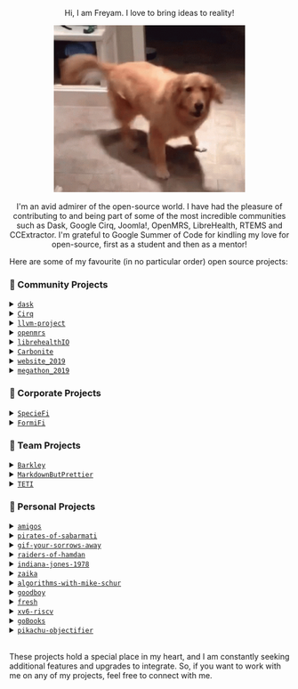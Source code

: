 <p align="center">
    Hi, I am Freyam. I love to bring ideas to reality!
</p>

<p align="center">
    <img src="./doggo.gif" height="300" width="344">
</p>

<p align="center">
I'm an avid admirer of the open-source world. I have had the pleasure of contributing to and being part of some of the most incredible communities such as Dask, Google Cirq, Joomla!, OpenMRS, LibreHealth, RTEMS and CCExtractor. I'm grateful to Google Summer of Code for kindling my love for open-source, first as a student and then as a mentor!
</p>

Here are some of my favourite (in no particular order) open source projects:

### 🐧 Community Projects

<details>
<summary><a href="https://github.com/dask/dask"><code>dask</code></a></summary>

Dask is a python library providing scalable analytics for big data computations.

I worked on the project "[Visualizing the Performance Characteristics of Computations](https://summerofcode.withgoogle.com/archive/2021/projects/4961535251709952/)" as part of the Google Summer of Code 2021. My project focuses on improving the visualization of the Graphical and the HTML Representations of Dask computations. I worked on making them more illustrative, engaging, and informative.

</details>

<details>
<summary><a href="https://github.com/quantumlib/Cirq"><code>Cirq</code></a></summary>

Cirq is Google's Quantum Framework for Noisy Intermediate Scale Quantum Computers. I worked on revamping the visualizations of Quantum circuits and adding interactive tools to illustrate the differences between circuits.

</details>

<details>
<summary><a href="https://github.com/llvm/llvm-project"><code>llvm-project</code></a></summary>

LLVM Multi-Level Intermediate Representation is a flexible infrastructure for modern optimizing compilers. I worked on designing a tool to visually illustrate the transformations in the Intermediate Representations of data flow in a program.

I also presented at the weekly MLIR meet up regarding my work here. The recording of that meeting can be found on <a href="https://youtu.be/fOz0C-X2ma4">YouTube</a>.

</details>

<details>
<summary><a href="https://github.com/openmrs"><code>openmrs</code></a></summary>

OpenMRS is an EMR storage and retrieval system for treating patients around the globe. As part of the Google Code-in 2018, I worked with a team of students creating outreach and marketing content.

</details>

<details>
<summary><a href="https://github.com/librehealthIO"><code>librehealthIO</code></a></summary>

LibreHealth (librehealthIO) is a foundation of a worldwide ecosystem of open source Health IT innovation. As part of the Google Code-in 2019, I worked with a team of designers spearheading the design front.

</details>

<details>
<summary><a href="https://github.com/OSDG-IIITH/Carbonite"><code>Carbonite</code></a></summary>

Carbonite is a Discord Bot that takes code messages and converts them into beautiful images by using Carbon. I worked on adding theme functionality so users could apply custom themes to their code snippets.

</details>

<details>
<summary><a href="https://github.com/IIIT-ECell/website_2019"><code>website_2019</code></a></summary>

Entrepreneurship Cell, IIIT Hyderabad is a non-profit organization run by students, and has been established with the objective of creating, manifesting and guiding the entrepreneurial spirit in the student community and to encourage them to be successful entrepreneurs. We want to build an ecosystem where networking and knowledge sharing can happen. To this end, we conduct several events, seminars and workshops both for students of and beyond our college for the purpose of cultivating this entrepreneurial spirit.

I worked on the frontend of the website, https://ecell.iiit.ac.in/.

</details>

<details>
<summary><a href="https://github.com/IIIT-ECell/megathon_2019"><code>megathon_2019</code></a></summary>

Started in 2016, Megathon is Hyderabad's largest student-run Hackathon.

Organised by E-Cell IIIT Hyderabad with the intention of promoting the spirit of entrepreneurship and development among the student community in and around the city, it has gotten bigger and more successful over the years; drawing 450 participants in its first year, upwards of 600 in its second, and over 1000 in its latest rendition.

I worked on the frontend of the website, https://megathon.in/.

</details>

### 🐢 Corporate Projects

<details>
<summary><a href="https://github.com/Forest-Economy-Alliance/SpecieFi"><code>SpecieFi</code></a></summary>

Imagine you are an illiterate farmer owning 10 acres of forest land in a rural region of India, who has no idea about smartphones or modern technologies. How does one create a multi-layer neural network classifying forest species with the help of data supplied by these farmers?

Welcome, SpecieFi - a first-of-its-kind offline-first application that enables the community-based classification of images through a simple game. It is an accessibility-focused application for users with limited reading and writing capacity. It can be used across multiple users for the classification of images, specially designed for the classification of forest species.

</details>

<details>
<summary><a href="https://github.com/Forest-Economy-Alliance/FormiFi"><code>FormiFi</code></a></summary>

FormiFi is a form filling utility that has been developed to facilitate and monitor the process of claim filing for distribution of CFR as part of the Forest Governance initiative. It provides analytics support, offline mode and will soon be available in multiple languages.

</details>

### 🦁 Team Projects

<details>
<summary><a href="https://github.com/varshitakolipaka/Barkley"><code>Barkley</code></a></summary>

Barkley (A Discord Butler) is a project <a href="https://github/varshitakolipaka">Varshita</a> and I worked on to create a Discord bot that takes personal servers on Discord to a whole another level by providing a variety of features such as DM Style Tags, Message Sorter, Server Disguise, Tasklists, and more. We are still adding features when we feel like.

</details>

<details>
<summary><a href="https://github.com/varshitakolipaka/MarkdownButPrettier"><code>MarkdownButPrettier</code></a></summary>

Markdown But Prettier is a project <a href="https://github/varshitakolipaka">Varshita</a> and I worked on to make Markdown more exciting by adding a bunch of features such as HTML Styles, and Graphviz Mind Maps.

</details>

<details>
<summary><a href="https://github.com/x3z3/TETI"><code>TETI</code></a></summary>

TETI (Text Encryption Through Images) is a project <a href="https://github/x3z3">Anshul</a> and I worked on to encrypt text messages using BMP images by using a custom sophisticated steganographical model for the encryption.

Anshul and I used TETI to send the entire Harry Potter Book Series in BMP images to our friends! Everyone was amazed at the simplicity.

</details>

### 🦒 Personal Projects

<details>
<summary><a href="https://github.com/freyam/amigos"><code>amigos</code></a></summary>

Amigos is a robust friend management application that suggests friends. Its sole mission is to unite compatible people across the world. Just tell the app a bit about yourself, and then let the magic begin.

Brownie points: Amigos shows you a beautiful colourful graph of your friends network.

</details>

<details>
<summary><a href="https://github.com/freyam/pirates-of-sabarmati"><code>pirates-of-sabarmati</code></a></summary>

Pirates of Sabarmati is a 3D game inspired by the Pirates of the Caribbean series. It is a game where you can explore the world of Sabarmati and fight with other pirates. It's a fun stress-relieving game that you can tune in and out anytime you want.

</details>

<details>
<summary><a href="https://github.com/freyam/gif-your-sorrows-away"><code>gif-your-sorrows-away</code></a></summary>

GYSA (GIF Your Sorrows Away) is a browser extension that displays adorable GIFs of cute animals on your screen at random. It's available on the <a href="https://chrome.google.com/webstore/detail/gif-your-sorrows-away/hepbomdbbmdmbdefdlkiadmapjclnfob">Google Chrome Web Store</a> and the <a href="https://addons.mozilla.org/en-US/firefox/addon/gif-your-sorrows-away/">Firefox Addons Store</a>!

</details>

<details>
<summary><a href="https://github.com/freyam/raiders-of-hamdan"><code>raiders-of-hamdan</code></a></summary>

Raiders of Hamdan is a 2D CLI game that depicts the story of the indestructible kingdom of the Hamdan. In this game, you play as the Ruler of the Electra Kingdom who is trying to bring down the legacy of Hamdan.

</details>

<details>
<summary><a href="https://github.com/freyam/indiana-jones-1978"><code>indiana-jones-1978</code></a></summary>

Indiana Jones 1978 is a 2D game inspired by the original Indiana Jones movie wherein Indiana Jones has to collect all the treasures while avoiding super fast AI-controlled enemies.

</details>

<details>
<summary><a href="https://github.com/freyam/zaika"><code>zaika</code></a></summary>

Zaika is a modern user-centric campus food stalls management system for the youth. It is a web application that allows students to order food from the stalls and allow vendors to manage their stalls!

</details>

<details>
<summary><a href="https://github.com/freyam/algorithms-with-mike-schur"><code>algorithms-with-mike-schur</code></a></summary>

Algorithms with Mike Schur is a three-part mini-series in which I demonstrate real-world applications of certain algorithms and offer viewers a visually engaging experience by leveraging their love of TV shows and disinterest in studies.

I take snippets of popular TV shows such as Brooklyn Nine-Nine and The Office (US) and visualize the usecases of algorithms in a fun way! There's a lot of entertaining material for the viewer to become hooked on, from treasure hunts to capturing criminals who have just escaped jail.

</details>

<details>
<summary><a href="https://github.com/freyam/goodboy"><code>goodboy</code></a></summary>

GoodBoy is a Discord bot that leverages a custom-trained multi-class sentiment analyser RoBERTa to send adorable media by understanding the current context of the conversations.

</details>

<details>
<summary><a href="https://github.com/freyam/fresh"><code>fresh</code></a></summary>

<b>F</b>reyam's <b>r</b>eal-time <b>e</b>=!mc^2 <b>sh</b>ell is a linux shell which supports multiple commands and multiple arguments such as <code>cd</code>, <code>echo</code>, <code>history</code>, <code>ls</code>, <code>pinfo</code>, <code>pwd</code>, <code>repeat</code>, <code>jobs</code>, <code>sig</code>, <code>fg</code>, <code>bg</code>, <code>replay</code>, and signal handling. Basically, just a little behind zsh!

</details>

<details>
<summary><a href="https://github.com/freyam/xv6-riscv"><code>xv6-riscv</code></a></summary>

xv6-riscv is a RISCV simulator for the xv6 operating system. I added several new features such as system tracing, scheduling mechanisms (RR, FCFS, PBS, etc.), and a Procdump.

</details>

<details>
<summary><a href="https://github.com/freyam/goBooks"><code>goBooks</code></a></summary>

goBooks is an intelligent bookshelf which embraces the simplicity of people's love for their books.

</details>

<details>
<summary><a href="https://github.com/freyam/pikachu-objectifier"><code>pikachu-objectifier</code></a></summary>

Pikachu Objectifier is a simple home-trained model for classifying pikachus. 481 Pikachus have been blatantly objectified in this repository. I take no responsibility for my actions.

</details>

<br>

These projects hold a special place in my heart, and I am constantly seeking additional features and upgrades to integrate. So, if you want to work with me on any of my projects, feel free to connect with me.
